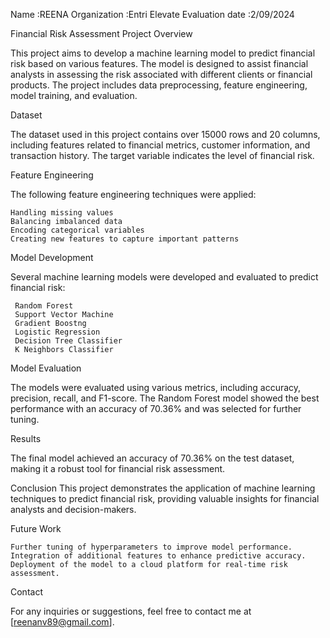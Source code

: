 Name            :REENA
Organization    :Entri Elevate
Evaluation date :2/09/2024  

Financial Risk Assessment Project
Overview

This project aims to develop a machine learning model to predict financial risk based on various features.
The model is designed to assist financial analysts in assessing the risk associated with different clients or financial products.
The project includes data preprocessing, feature engineering, model training, and evaluation.

Dataset

The dataset used in this project contains over 15000 rows and  20 columns, including features related to financial metrics, customer information, and transaction history. The target variable indicates the level of financial risk.

Feature Engineering

The following feature engineering techniques were applied:

    Handling missing values
    Balancing imbalanced data
    Encoding categorical variables
    Creating new features to capture important patterns

Model Development

Several machine learning models were developed and evaluated to predict financial risk:

     Random Forest
     Support Vector Machine
     Gradient Boostng
     Logistic Regression
     Decision Tree Classifier
     K Neighbors Classifier

Model Evaluation

The models were evaluated using various metrics, including accuracy, precision, recall, and F1-score. 
The Random Forest model showed the best performance with an accuracy of 70.36% and was selected for further tuning.

Results

The final model achieved an accuracy of 70.36% on the test dataset, making it a robust tool for financial risk assessment.

Conclusion
This project demonstrates the application of machine learning techniques to predict financial risk, providing valuable insights for financial analysts and decision-makers.

Future Work

    Further tuning of hyperparameters to improve model performance.
    Integration of additional features to enhance predictive accuracy.
    Deployment of the model to a cloud platform for real-time risk assessment.

Contact

For any inquiries or suggestions, feel free to contact me at [reenanv89@gmail.com].
    
